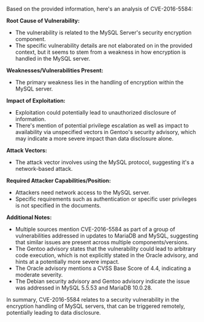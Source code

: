 Based on the provided information, here's an analysis of CVE-2016-5584:

**Root Cause of Vulnerability:**
- The vulnerability is related to the MySQL Server's security encryption component.
- The specific vulnerability details are not elaborated on in the provided context, but it seems to stem from a weakness in how encryption is handled in the MySQL server.

**Weaknesses/Vulnerabilities Present:**
- The primary weakness lies in the handling of encryption within the MySQL server.

**Impact of Exploitation:**
- Exploitation could potentially lead to unauthorized disclosure of information.
- There's mention of potential privilege escalation as well as impact to availability via unspecified vectors in Gentoo's security advisory, which may indicate a more severe impact than data disclosure alone.

**Attack Vectors:**
- The attack vector involves using the MySQL protocol, suggesting it's a network-based attack.

**Required Attacker Capabilities/Position:**
- Attackers need network access to the MySQL server.
- Specific requirements such as authentication or specific user privileges is not specified in the documents.

**Additional Notes:**
- Multiple sources mention CVE-2016-5584 as part of a group of vulnerabilities addressed in updates to MariaDB and MySQL, suggesting that similar issues are present across multiple components/versions.
- The Gentoo advisory states that the vulnerability could lead to arbitrary code execution, which is not explicitly stated in the Oracle advisory, and hints at a potentially more severe impact.
- The Oracle advisory mentions a CVSS Base Score of 4.4, indicating a moderate severity.
- The Debian security advisory and Gentoo advisory indicate the issue was addressed in MySQL 5.5.53 and MariaDB 10.0.28.

In summary, CVE-2016-5584 relates to a security vulnerability in the encryption handling of MySQL servers, that can be triggered remotely, potentially leading to data disclosure.